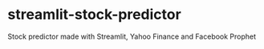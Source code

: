 # streamlit-stock-predictor
Stock predictor made with Streamlit, Yahoo Finance and Facebook Prophet
